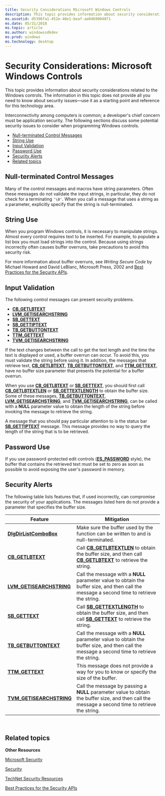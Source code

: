 ```yaml
---
title: Security Considerations Microsoft Windows Controls
description: This topic provides information about security considerations related to the Windows controls.
ms.assetid: d5396fa1-452e-40e1-beaf-ae04690048f1
ms.date: 05/31/2018
ms.topic: article
ms.author: windowssdkdev
ms.prod: windows
ms.technology: desktop
---
```


# Security Considerations: Microsoft Windows Controls

This topic provides information about security considerations related to the Windows controls. The information in this topic does not provide all you need to know about security issues—use it as a starting point and reference for this technology area.

Interconnectivity among computers is common; a developer's chief concern must be application security. The following sections discuss some potential security issues to consider when programming Windows controls.

-   [Null-terminated Control Messages](#null-terminated-control-messages)
-   [String Use](#string-use)
-   [Input Validation](#input-validation)
-   [Password Use](#password-use)
-   [Security Alerts](#security-alerts)
-   [Related topics](#related-topics)

## Null-terminated Control Messages

Many of the control messages and macros have string parameters. Often these messages do not validate the input strings, in particular, they do not check for a terminating `'\0'`. When you call a message that uses a string as a parameter, explicitly specify that the string is null-terminated.

## String Use

When you program Windows controls, it is necessary to manipulate strings. Almost every control requires text to be inserted. For example, to populate a list box you must load strings into the control. Because using strings incorrectly often causes buffer overruns, take precautions to avoid this security risk.

For more information about buffer overruns, see *Writing Secure Code* by Michael Howard and David LeBlanc, Microsoft Press, 2002 and [Best Practices for the Security APIs](https://msdn.microsoft.com/library/windows/desktop/ms717796).

## Input Validation

The following control messages can present security problems.

-   [**CB\_GETLBTEXT**](cb-getlbtext.md)
-   [**LVM\_GETISEARCHSTRING**](lvm-getisearchstring.md)
-   [**SB\_GETTEXT**](sb-gettext.md)
-   [**SB\_GETTIPTEXT**](sb-gettiptext.md)
-   [**TB\_GETBUTTONTEXT**](tb-getbuttontext.md)
-   [**TTM\_GETTEXT**](ttm-gettext.md)
-   [**TVM\_GETISEARCHSTRING**](tvm-getisearchstring.md)

If the text changes between the call to get the text length and the time the text is displayed or used, a buffer overrun can occur. To avoid this, you must validate the string before using it. In addition, the messages that retrieve text, [**CB\_GETLBTEXT**](cb-getlbtext.md), [**TB\_GETBUTTONTEXT**](tb-getbuttontext.md), and [**TTM\_GETTEXT**](ttm-gettext.md), have no buffer size parameter that presents the potential for a buffer overrun.

When you use [**CB\_GETLBTEXT**](cb-getlbtext.md) or [**SB\_GETTEXT**](sb-gettext.md), you should first call [**CB\_GETLBTEXTLEN**](cb-getlbtextlen.md) or [**SB\_GETTEXTLENGTH**](sb-gettextlength.md) to obtain the buffer size. Some of these messages, [**TB\_GETBUTTONTEXT**](tb-getbuttontext.md), [**LVM\_GETISEARCHSTRING**](lvm-getisearchstring.md), and [**TVM\_GETISEARCHSTRING**](tvm-getisearchstring.md), can be called with a **NULL** parameter value to obtain the length of the string before invoking the message to retrieve the string.

A message that you should pay particular attention to is the status bar [**SB\_GETTIPTEXT**](sb-gettiptext.md) message. This message provides no way to query the length of the string that is to be retrieved.

## Password Use

If you use password-protected edit controls ([**ES\_PASSWORD**](edit-control-styles.md#es-password) style), the buffer that contains the retrieved text must be set to zero as soon as possible to avoid exposing the user's password in memory.

## Security Alerts

The following table lists features that, if used incorrectly, can compromise the security of your applications. The messages listed here do not provide a parameter that specifies the buffer size.



| Feature                                               | Mitigation                                                                                                                                              |
|-------------------------------------------------------|---------------------------------------------------------------------------------------------------------------------------------------------------------|
| [**DlgDirListComboBox**](/windows/win32/Winuser/nf-winuser-dlgdirlistcomboboxa?branch=master)      | Make sure the buffer used by the function can be written to and is null-terminated.                                                                     |
| [**CB\_GETLBTEXT**](cb-getlbtext.md)                 | Call [**CB\_GETLBTEXTLEN**](cb-getlbtextlen.md) to obtain the buffer size, and then call [**CB\_GETLBTEXT**](cb-getlbtext.md) to retrieve the string. |
| [**LVM\_GETISEARCHSTRING**](lvm-getisearchstring.md) | Call the message with a **NULL** parameter value to obtain the buffer size, and then call the message a second time to retrieve the string.             |
| [**SB\_GETTEXT**](sb-gettext.md)                     | Call [**SB\_GETTEXTLENGTH**](sb-gettextlength.md) to obtain the buffer size, and then call [**SB\_GETTEXT**](sb-gettext.md) to retrieve the string.   |
| [**TB\_GETBUTTONTEXT**](tb-getbuttontext.md)         | Call the message with a **NULL** parameter value to obtain the buffer size, and then call the message a second time to retrieve the string.             |
| [**TTM\_GETTEXT**](ttm-gettext.md)                   | This message does not provide a way for you to know or specify the size of the buffer.                                                                  |
| [**TVM\_GETISEARCHSTRING**](tvm-getisearchstring.md) | Call the message by passing a **NULL** parameter value to obtain the buffer size, and then call the message a second time to retrieve the string.       |



 

## Related topics

<dl> <dt>

**Other Resources**
</dt> <dt>

[Microsoft Security]( http://go.microsoft.com/fwlink/p/?linkid=193968)
</dt> <dt>

[Security](https://msdn.microsoft.com/library/windows/desktop/ee663293)
</dt> <dt>

[TechNet Security Resources]( http://go.microsoft.com/fwlink/p/?linkid=196444)
</dt> <dt>

[Best Practices for the Security APIs](https://msdn.microsoft.com/library/windows/desktop/ms717796)
</dt> </dl>

 

 




